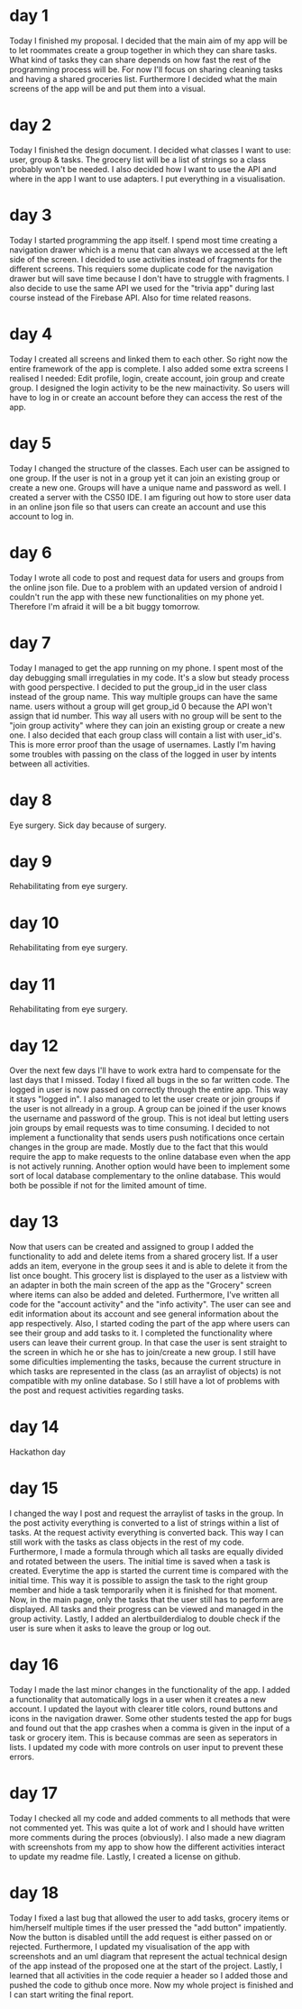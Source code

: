 # day 1

Today I finished my proposal. 
I decided that the main aim of my app will be to let roommates create a group together in which they can share tasks.
What kind of tasks they can share depends on how fast the rest of the programming process will be.
For now I'll focus on sharing cleaning tasks and having a shared groceries list.
Furthermore I decided what the main screens of the app will be and put them into a visual.

# day 2

Today I finished the design document. 
I decided what classes I want to use: user, group & tasks. 
The grocery list will be a list of strings so a class probably won't be needed.
I also decided how I want to use the API and where in the app I want to use adapters.
I put everything in a visualisation.

# day 3

Today I started programming the app itself.
I spend most time creating a navigation drawer which is a menu that can always we accessed at the left side of the screen.
I decided to use activities instead of fragments for the different screens.
This requiers some duplicate code for the navigation drawer but will save time because I don't have to struggle with fragments.
I also decide to use the same API we used for the "trivia app" during last course instead of the Firebase API. Also for time related reasons.

# day 4

Today I created all screens and linked them to each other.
So right now the entire framework of the app is complete.
I also added some extra screens I realised I needed: Edit profile, login, create account, join group and create group.
I designed the login activity to be the new mainactivity. 
So users will have to log in or create an account before they can access the rest of the app.

# day 5

Today I changed the structure of the classes.
Each user can be assigned to one group.
If the user is not in a group yet it can join an existing group or create a new one.
Groups will have a unique name and password as well.
I created a server with the CS50 IDE.
I am figuring out how to store user data in an online json file so that users can create an account and use this account to log in. 

# day 6

Today I wrote all code to post and request data for users and groups from the online json file.
Due to a problem with an updated version of android I couldn't run the app with these new functionalities on my phone yet.
Therefore I'm afraid it will be a bit buggy tomorrow.

# day 7

Today I managed to get the app running on my phone.
I spent most of the day debugging small irregulaties in my code.
It's a slow but steady process with good perspective.
I decided to put the group_id in the user class instead of the group name. This way multiple groups can have the same name.
users without a group will get group_id 0 because the API won't assign that id number. This way all users with no group will be sent to the "join group activity" where they can join an existing group or create a new one.
I also decided that each group class will contain a list with user_id's. This is more error proof than the usage of usernames.
Lastly I'm having some troubles with passing on the class of the logged in user by intents between all activities.

# day 8

Eye surgery.
Sick day because of surgery.

# day 9

Rehabilitating from eye surgery.

# day 10

Rehabilitating from eye surgery.

# day 11

Rehabilitating from eye surgery.

# day 12

Over the next few days I'll have to work extra hard to compensate for the last days that I missed. Today I fixed all bugs in the so far written code. The logged in user is now passed on correctly through the entire app. This way it stays "logged in". I also managed to let the user create or join groups if the user is not allready in a group. A group can be joined if the user knows the username and password of the group. This is not ideal but letting users join groups by email requests was to time consuming. I decided to not implement a functionality that sends users push notifications once certain changes in the group are made. Mostly due to the fact that this would require the app to make requests to the online database even when the app is not actively running. Another option would have been to implement some sort of local database complementary to the online database. This would both be possible if not for the limited amount of time. 

# day 13

Now that users can be created and assigned to group I added the functionality to add and delete items from a shared grocery list. If a user adds an item, everyone in the group sees it and is able to delete it from the list once bought. This grocery list is displayed to the user as a listview with an adapter in both the main screen of the app as the "Grocery" screen where items can also be added and deleted. Furthermore, I've written all code for the "account activity" and the "info activity". The user can see and edit information about its account and see general information about the app respectively. Also, I started coding the part of the app where users can see their group and add tasks to it. I completed the functionality where users can leave their current group. In that case the user is sent straight to the screen in which he or she has to join/create a new group. I still have some dificulties implementing the tasks, because the current structure in which tasks are represented in the class (as an arraylist of objects) is not compatible with my online database. So I still have a lot of problems with the post and request activities regarding tasks.

# day 14

Hackathon day

# day 15

I changed the way I post and request the arraylist of tasks in the group. In the post activity everything is converted to a list of strings within a list of tasks. At the request activity everything is converted back. This way I can still work with the tasks as class objects in the rest of my code. Furthermore, I made a formula through which all tasks are equally divided and rotated between the users. The initial time is saved when a task is created. Everytime the app is started the current time is compared with the initial time. This way it is possible to assign the task to the right group member and hide a task temporarily when it is finished for that moment. Now, in the main page, only the tasks that the user still has to perform are displayed. All tasks and their progress can be viewed and managed in the group activity. Lastly, I added an alertbuilderdialog to double check if the user is sure when it asks to leave the group or log out.

# day 16

Today I made the last minor changes in the functionality of the app. I added a functionality that automatically logs in a user when it creates a new account. I updated the layout with clearer title colors, round buttons and icons in the navigation drawer. Some other students tested the app for bugs and found out that the app crashes when a comma is given in the input of a task or grocery item. This is because commas are seen as seperators in lists. I updated my code with more controls on user input to prevent these errors.

# day 17

Today I checked all my code and added comments to all methods that were not commented yet. This was quite a lot of work and I should have written more comments during the proces (obviously). I also made a new diagram with screenshots from my app to show how the different activities interact to update my readme file. Lastly, I created a license on github.

# day 18

Today I fixed a last bug that allowed the user to add tasks, grocery items or him/herself multiple times if the user pressed the "add button" impatiently. Now the button is disabled untill the add request is either passed on or rejected. Furthermore, I updated my visualisation of the app with screenshots and an uml diagram that represent the actual technical design of the app instead of the proposed one at the start of the project. Lastly, I learned that all activities in the code requier a header so I added those and pushed the code to github once more. Now my whole project is finished and I can start writing the final report.

